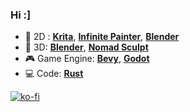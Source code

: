 ### Hi :]

* 🎨 2D : [**Krita**](https://krita.org/), [**Infinite Painter**](https://www.infinitestudio.art/), [**Blender**](https://www.blender.org/)
* 🔶 3D: [**Blender**](https://www.blender.org/), [**Nomad Sculpt**](https://nomadsculpt.com/)
* 🎮 Game Engine: [**Bevy**](https://bevyengine.org/), [**Godot**](https://godotengine.org/)
* 💻 Code: [**Rust**](https://www.rust-lang.org/)

[![ko-fi](https://ko-fi.com/img/githubbutton_sm.svg)](https://ko-fi.com/ameknite)
